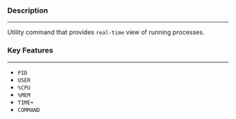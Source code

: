 ### Description
---
Utility command that provides `real-time` view of running processes.

### Key Features
---
- `PID`
- `USER`
- `%CPU`
- `%MEM`
- `TIME+` 
- `COMMAND`